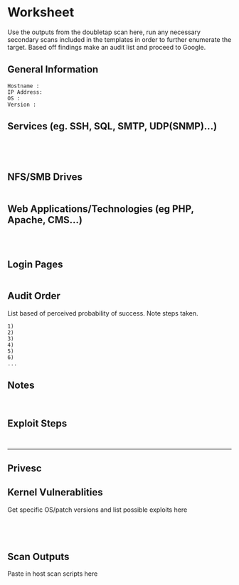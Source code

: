 # Worksheet
Use the outputs from the doubletap scan here, run any necessary secondary scans included in the templates
in order to further enumerate the target. Based off findings make an audit list and proceed to Google.

## General Information
```
Hostname :
IP Address:
OS :
Version :
```

## Services (eg. SSH, SQL, SMTP, UDP(SNMP)...)
```




```

## NFS/SMB Drives
```

```

## Web Applications/Technologies (eg PHP, Apache, CMS...)
```



```

## Login Pages
```

```

## Audit Order
List based of perceived probability of success. Note steps taken.
```
1)
2)
3)
4)
5)
6)
...
```
## Notes
```


```
## Exploit Steps
```


```

------------------------------------------------------------------------
Privesc
------------------------------------------------------------------------

## Kernel Vulnerablities
Get specific OS/patch versions and list possible exploits here
```




```

## Scan Outputs
Paste in host scan scripts here
```


```

